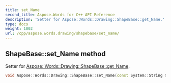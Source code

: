 ```yaml
---
title: set_Name
second_title: Aspose.Words for C++ API Reference
description: 'Setter for Aspose::Words::Drawing::ShapeBase::get_Name.'
type: docs
weight: 1002
url: /cpp/aspose.words.drawing/shapebase/set_name/
---
```

## ShapeBase::set_Name method


Setter for [Aspose::Words::Drawing::ShapeBase::get_Name](../get_name/).

```cpp
void Aspose::Words::Drawing::ShapeBase::set_Name(const System::String &value)
```

